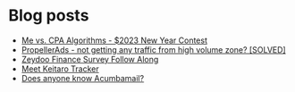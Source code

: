# Blog posts
<!-- BLOG-POST-LIST:START -->
- [Me vs. CPA Algorithms - $2023 New Year Contest](https://afflift.com/f/threads/me-vs-cpa-algorithms-2023-new-year-contest.10210/)
- [PropellerAds - not getting any traffic from high volume zone? [SOLVED]](https://afflift.com/f/threads/propellerads-not-getting-any-traffic-from-high-volume-zone-solved.9505/)
- [Zeydoo Finance Survey Follow Along](https://afflift.com/f/threads/zeydoo-finance-survey-follow-along.10174/)
- [Meet Keitaro Tracker](https://afflift.com/f/threads/meet-keitaro-tracker.5777/)
- [Does anyone know Acumbamail?](https://afflift.com/f/threads/does-anyone-know-acumbamail.10327/)
<!-- BLOG-POST-LIST:END -->
